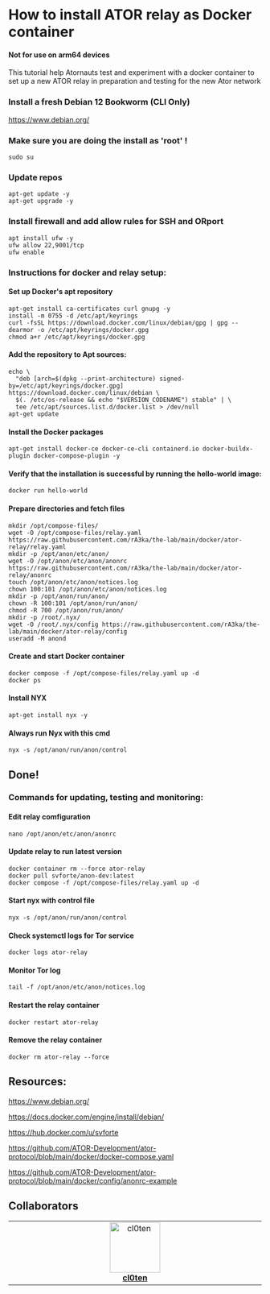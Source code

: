 # How to install ATOR relay as Docker container 
#### Not for use on arm64 devices
This tutorial help Atornauts test and experiment with a docker container to set up a new ATOR relay in preparation and testing for the new Ator network

### Install a fresh Debian 12 Bookworm (CLI Only)

https://www.debian.org/

### Make sure you are doing the install as 'root' !
```
sudo su
```
### Update repos
```
apt-get update -y
apt-get upgrade -y
```

### Install firewall and add allow rules for SSH and ORport
```
apt install ufw -y
ufw allow 22,9001/tcp
ufw enable
```

### Instructions for docker and relay setup:
#### Set up Docker's apt repository
```
apt-get install ca-certificates curl gnupg -y
install -m 0755 -d /etc/apt/keyrings
curl -fsSL https://download.docker.com/linux/debian/gpg | gpg --dearmor -o /etc/apt/keyrings/docker.gpg
chmod a+r /etc/apt/keyrings/docker.gpg
```
#### Add the repository to Apt sources:
```
echo \
  "deb [arch=$(dpkg --print-architecture) signed-by=/etc/apt/keyrings/docker.gpg] https://download.docker.com/linux/debian \
  $(. /etc/os-release && echo "$VERSION_CODENAME") stable" | \
  tee /etc/apt/sources.list.d/docker.list > /dev/null
apt-get update
```
#### Install the Docker packages
```
apt-get install docker-ce docker-ce-cli containerd.io docker-buildx-plugin docker-compose-plugin -y
```
<!--### Optional, requires relogin
```
usermod -aG docker $USER
```-->
#### Verify that the installation is successful by running the hello-world image:
```
docker run hello-world
```

#### Prepare directories and fetch files
```
mkdir /opt/compose-files/
wget -O /opt/compose-files/relay.yaml https://raw.githubusercontent.com/rA3ka/the-lab/main/docker/ator-relay/relay.yaml
mkdir -p /opt/anon/etc/anon/
wget -O /opt/anon/etc/anon/anonrc https://raw.githubusercontent.com/rA3ka/the-lab/main/docker/ator-relay/anonrc
touch /opt/anon/etc/anon/notices.log
chown 100:101 /opt/anon/etc/anon/notices.log
mkdir -p /opt/anon/run/anon/
chown -R 100:101 /opt/anon/run/anon/
chmod -R 700 /opt/anon/run/anon/
mkdir -p /root/.nyx/
wget -O /root/.nyx/config https://raw.githubusercontent.com/rA3ka/the-lab/main/docker/ator-relay/config
useradd -M anond
```

#### Create and start Docker container
```
docker compose -f /opt/compose-files/relay.yaml up -d
docker ps
```

#### Install NYX
```
apt-get install nyx -y
```
#### Always run Nyx with this cmd
```
nyx -s /opt/anon/run/anon/control
```


## Done!

### Commands for updating, testing and monitoring:

#### Edit relay comfiguration
`nano /opt/anon/etc/anon/anonrc`

#### Update relay to run latest version
```
docker container rm --force ator-relay
docker pull svforte/anon-dev:latest
docker compose -f /opt/compose-files/relay.yaml up -d
```

#### Start nyx with control file
```
nyx -s /opt/anon/run/anon/control
```
#### Check systemctl logs for Tor service
```
docker logs ator-relay
```
#### Monitor Tor log
```
tail -f /opt/anon/etc/anon/notices.log
```
#### Restart the relay container
```
docker restart ator-relay
```
#### Remove the relay container
```
docker rm ator-relay --force
```

## Resources:

https://www.debian.org/

https://docs.docker.com/engine/install/debian/

https://hub.docker.com/u/svforte

https://github.com/ATOR-Development/ator-protocol/blob/main/docker/docker-compose.yaml

https://github.com/ATOR-Development/ator-protocol/blob/main/docker/config/anonrc-example

## Collaborators

<table>
  <tbody>
    <tr>
     <td align="center" valign="top" width="14.28%"><a href="https://github.com/cl0ten"><img src="https://avatars.githubusercontent.com/u/143603910?v=4" width="100px;" alt="cl0ten"/><br /><b>cl0ten</b></a><br /></td>
          </tr>
  </tbody>
</table>

